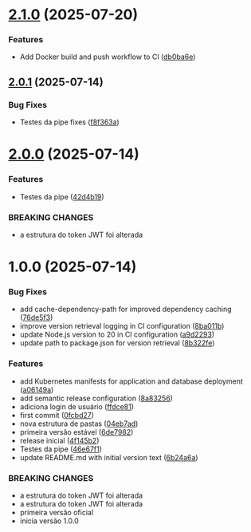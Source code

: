 # [2.1.0](https://github.com/vinicius0012/11soat-fast-food-clean-architecture/compare/v2.0.1...v2.1.0) (2025-07-20)


### Features

* Add Docker build and push workflow to CI ([db0ba6e](https://github.com/vinicius0012/11soat-fast-food-clean-architecture/commit/db0ba6e10050000d6d8c24a65289e5d19fedc5f5))

## [2.0.1](https://github.com/vinicius0012/11soat-fast-food-clean-architecture/compare/v2.0.0...v2.0.1) (2025-07-14)


### Bug Fixes

* Testes da pipe fixes ([f8f363a](https://github.com/vinicius0012/11soat-fast-food-clean-architecture/commit/f8f363a00974d7033c7c17b88dbe7accc673d85d))

# [2.0.0](https://github.com/vinicius0012/11soat-fast-food-clean-architecture/compare/v1.0.0...v2.0.0) (2025-07-14)


### Features

* Testes da pipe ([42d4b19](https://github.com/vinicius0012/11soat-fast-food-clean-architecture/commit/42d4b196604a48b258c00a8742e56108f63156fe))


### BREAKING CHANGES

* a estrutura do token JWT foi alterada

# 1.0.0 (2025-07-14)


### Bug Fixes

* add cache-dependency-path for improved dependency caching ([76de5f3](https://github.com/vinicius0012/11soat-fast-food-clean-architecture/commit/76de5f3c85e0ad9eb4faa25e779e96d17339bd22))
* improve version retrieval logging in CI configuration ([8ba011b](https://github.com/vinicius0012/11soat-fast-food-clean-architecture/commit/8ba011b404aecda4d2c00d4dcaf0c97164c0201f))
* update Node.js version to 20 in CI configuration ([a9d2293](https://github.com/vinicius0012/11soat-fast-food-clean-architecture/commit/a9d2293f7895c1ba57df2bd5b56d01235a858b84))
* update path to package.json for version retrieval ([8b322fe](https://github.com/vinicius0012/11soat-fast-food-clean-architecture/commit/8b322feb713b9d4476ea21c058870fb700a2f172))


### Features

* add Kubernetes manifests for application and database deployment ([a06149a](https://github.com/vinicius0012/11soat-fast-food-clean-architecture/commit/a06149a0f02e74bfc5e185e23295d540d88b86e0))
* add semantic release configuration ([8a83256](https://github.com/vinicius0012/11soat-fast-food-clean-architecture/commit/8a83256b2f2ca5d9703cd0769e6f528ece60ad5b))
* adiciona login de usuário ([ffdce81](https://github.com/vinicius0012/11soat-fast-food-clean-architecture/commit/ffdce81e46535ba4bc90872c805e5b5d16fbf174))
* first commit ([0fcbd27](https://github.com/vinicius0012/11soat-fast-food-clean-architecture/commit/0fcbd2791451ae9f3b13e7928ee0a54fd3fd066d))
* nova estrutura de pastas ([04eb7ad](https://github.com/vinicius0012/11soat-fast-food-clean-architecture/commit/04eb7add77ea74431d43497f3b0415933edb20c6))
* primeira versão estável ([6de7982](https://github.com/vinicius0012/11soat-fast-food-clean-architecture/commit/6de79828f6cfa60f343579300f668c6b3d3ec9d2))
* release inicial ([4f145b2](https://github.com/vinicius0012/11soat-fast-food-clean-architecture/commit/4f145b2b2cd02b074eff9e38c8c330a575ccd898))
* Testes da pipe ([46e67f1](https://github.com/vinicius0012/11soat-fast-food-clean-architecture/commit/46e67f166d34d15470956c5a6879b78e7362eaab))
* update README.md with initial version text ([6b24a6a](https://github.com/vinicius0012/11soat-fast-food-clean-architecture/commit/6b24a6ac3d03c9ba2feb04f3c6710761706feb36))


### BREAKING CHANGES

* a estrutura do token JWT foi alterada
* a estrutura do token JWT foi alterada
* primeira versão oficial
* inicia versão 1.0.0
